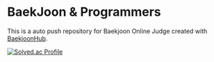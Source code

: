 # BaekJoon & Programmers
This is a auto push repository for Baekjoon Online Judge created with [BaekjoonHub](https://github.com/BaekjoonHub/BaekjoonHub).

[![Solved.ac Profile](http://mazassumnida.wtf/api/v2/generate_badge?boj=mewtwo)](https://solved.ac/mewtwo/)
